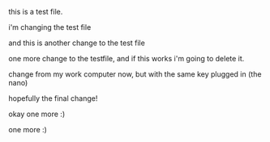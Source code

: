 this is a test file.

i'm changing the test file

and this is another change to the test file

one more change to the testfile, and if this works i'm going to delete it.

change from my work computer now, but with the same key plugged in (the nano)

hopefully the final change!

okay one more :) 

one more :) 
